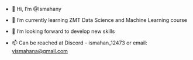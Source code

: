 - 👋 Hi, I’m @Ismahany
  
- 🌱 I’m currently learning ZMT Data Science and Machine Learning course
- 💞️ I’m looking forward to develop new skills
- 📫 Can be reached at Discord - ismahan_12473 or email: yismahana@gmail.com
